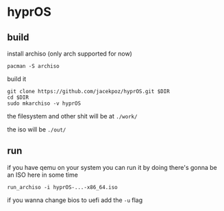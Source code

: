 # hyprOS

## build

install archiso (only arch supported for now)
```
pacman -S archiso
```

build it
```
git clone https://github.com/jacekpoz/hyprOS.git $DIR
cd $DIR
sudo mkarchiso -v hyprOS
```

the filesystem and other shit will be at `./work/`

the iso will be `./out/`

## run

if you have qemu on your system you can run it by doing
there's gonna be an ISO here in some time
```
run_archiso -i hyprOS-...-x86_64.iso
```
if you wanna change bios to uefi add the `-u` flag
